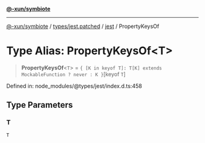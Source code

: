 [**@-xun/symbiote**](../../../../../README.md)

***

[@-xun/symbiote](../../../../../README.md) / [types/jest.patched](../../../README.md) / [jest](../README.md) / PropertyKeysOf

# Type Alias: PropertyKeysOf\<T\>

> **PropertyKeysOf**\<`T`\> = `{ [K in keyof T]: T[K] extends MockableFunction ? never : K }`\[keyof `T`\]

Defined in: node\_modules/@types/jest/index.d.ts:458

## Type Parameters

### T

`T`
